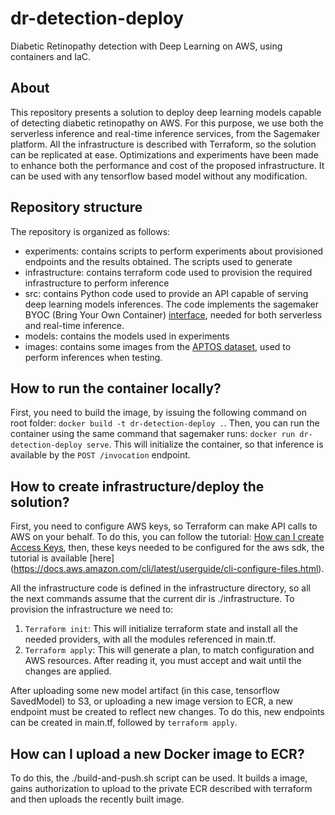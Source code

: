 # dr-detection-deploy

Diabetic Retinopathy detection with Deep Learning on AWS, using containers and IaC.


## About
This repository presents a solution to deploy deep learning models capable of detecting diabetic retinopathy on AWS. For this purpose, we use both the serverless inference and real-time inference services, from the Sagemaker platform. All the infrastructure is described with Terraform, so the solution can be replicated at ease. Optimizations and experiments have been made to enhance both the performance and cost of the proposed infrastructure. It can be used with any tensorflow based model without any modification.


## Repository structure
The repository is organized as follows:
- experiments: contains scripts to perform experiments about provisioned endpoints and the results obtained. The scripts used to generate
- infrastructure: contains terraform code used to provision the required infrastructure to perform inference
- src: contains Python code used to provide an API capable of serving deep learning models inferences. The code implements the sagemaker BYOC (Bring Your Own Container) [interface](https://docs.aws.amazon.com/sagemaker/latest/dg/your-algorithms-inference-code.html), needed for both serverless and real-time inference.
- models: contains the models used in experiments
- images: contains some images from the [APTOS dataset](https://kaggle.com/competitions/aptos2019-blindness-detection), used to perform inferences when testing.

## How to run the container locally?

First, you need to build the image, by issuing the following command on root folder: ```docker build -t dr-detection-deploy .```. Then, you can run the container using the same command that sagemaker runs: ```docker run dr-detection-deploy serve```. This will initialize the container, so that inference is available by the ```POST /invocation``` endpoint.

## How to create infrastructure/deploy the solution?

First, you need to configure AWS keys, so Terraform can make API calls to AWS on your behalf. To do this, you can follow the tutorial: [How can I create Access Keys](https://repost.aws/knowledge-center/create-access-key), then, these keys needed to be configured for the aws sdk, the tutorial is available [here] (https://docs.aws.amazon.com/cli/latest/userguide/cli-configure-files.html).

All the infrastructure code is defined in the infrastructure directory, so all the next commands assume that the current dir is ./infrastructure. To provision the infrastructure we need to:
1. ```Terraform init```: This will initialize terraform state and install all the needed providers, with all the modules referenced in main.tf.
2. ```Terraform apply```: This will generate a plan, to match configuration and AWS resources. After reading it, you must accept and wait until the changes are applied.

After uploading some new model artifact (in this case, tensorflow SavedModel) to S3, or uploading a new image version to ECR, a new endpoint must be created to reflect new changes. To do this, new endpoints can be created in main.tf, followed by ```terraform apply```.

## How can I upload a new Docker image to ECR?
To do this, the ./build-and-push.sh script can be used. It builds a image, gains authorization to upload to the private ECR described with terraform and then uploads the recently built image.
